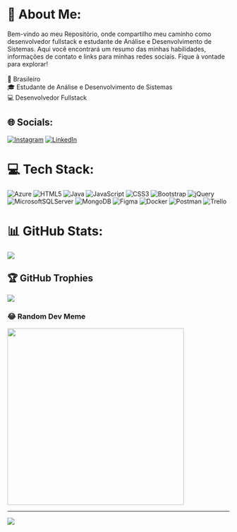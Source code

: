# 💫 About Me:
Bem-vindo ao meu Repositório, onde compartilho meu caminho como desenvolvedor fullstack e estudante de Análise e Desenvolvimento de Sistemas. Aqui você encontrará um resumo das minhas habilidades, informações de contato e links para minhas redes sociais. Fique à vontade para explorar!<br><br>🌆 Brasileiro<br>🎓 Estudante de Análise e Desenvolvimento de Sistemas<br>💻 Desenvolvedor Fullstack


## 🌐 Socials:
[![Instagram](https://img.shields.io/badge/Instagram-%23E4405F.svg?logo=Instagram&logoColor=white)](https://instagram.com/_gomeszlu) [![LinkedIn](https://img.shields.io/badge/LinkedIn-%230077B5.svg?logo=linkedin&logoColor=white)](https://www.linkedin.com/in/luiz-eduardo-gomes-dias/) 

# 💻 Tech Stack:
![Azure](https://img.shields.io/badge/azure-%230072C6.svg?style=for-the-badge&logo=microsoftazure&logoColor=white) ![HTML5](https://img.shields.io/badge/html5-%23E34F26.svg?style=for-the-badge&logo=html5&logoColor=white) ![Java](https://img.shields.io/badge/java-%23ED8B00.svg?style=for-the-badge&logo=openjdk&logoColor=white) ![JavaScript](https://img.shields.io/badge/javascript-%23323330.svg?style=for-the-badge&logo=javascript&logoColor=%23F7DF1E) ![CSS3](https://img.shields.io/badge/css3-%231572B6.svg?style=for-the-badge&logo=css3&logoColor=white) ![Bootstrap](https://img.shields.io/badge/bootstrap-%238511FA.svg?style=for-the-badge&logo=bootstrap&logoColor=white) ![jQuery](https://img.shields.io/badge/jquery-%230769AD.svg?style=for-the-badge&logo=jquery&logoColor=white) ![MicrosoftSQLServer](https://img.shields.io/badge/Microsoft%20SQL%20Server-CC2927?style=for-the-badge&logo=microsoft%20sql%20server&logoColor=white) ![MongoDB](https://img.shields.io/badge/MongoDB-%234ea94b.svg?style=for-the-badge&logo=mongodb&logoColor=white) ![Figma](https://img.shields.io/badge/figma-%23F24E1E.svg?style=for-the-badge&logo=figma&logoColor=white) ![Docker](https://img.shields.io/badge/docker-%230db7ed.svg?style=for-the-badge&logo=docker&logoColor=white) ![Postman](https://img.shields.io/badge/Postman-FF6C37?style=for-the-badge&logo=postman&logoColor=white) ![Trello](https://img.shields.io/badge/Trello-%23026AA7.svg?style=for-the-badge&logo=Trello&logoColor=white)
# 📊 GitHub Stats:
![](https://github-readme-stats.vercel.app/api?username=HeDuz7&theme=onedark&hide_border=false&include_all_commits=true&count_private=false)<br/>
<!--
![](https://github-readme-streak-stats.herokuapp.com/?user=HeDuz7&theme=onedark&hide_border=false)<br/>
![](https://github-readme-stats.vercel.app/api/top-langs/?username=HeDuz7&theme=onedark&hide_border=false&include_all_commits=true&count_private=false&layout=compact)
-->

## 🏆 GitHub Trophies
![](https://github-profile-trophy.vercel.app/?username=HeDuz7&theme=onedark&no-frame=false&no-bg=false&margin-w=4)

### 😂 Random Dev Meme
<img src='https://randommeme-five.vercel.app/' style="height: 400px;"/>

---
[![](https://visitcount.itsvg.in/api?id=HeDuz7&icon=5&color=1)](https://visitcount.itsvg.in)

<!-- Proudly created with GPRM ( https://gprm.itsvg.in ) -->